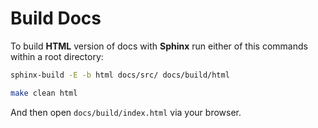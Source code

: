 # Build Docs

To build **HTML** version of docs with **Sphinx** run either of this commands within a root directory:
```sh
sphinx-build -E -b html docs/src/ docs/build/html
```
```sh
make clean html
```

And then open `docs/build/index.html` via your browser.
